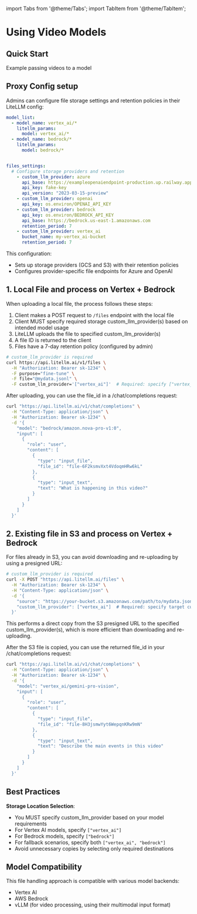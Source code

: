 import Tabs from '@theme/Tabs';
import TabItem from '@theme/TabItem';

# Using Video Models

## Quick Start
Example passing videos to a model 


## Proxy Config setup

Admins can configure file storage settings and retention policies in their LiteLLM config:

```yaml
model_list: 
  - model_name: vertex_ai/*
    litellm_params:
      model: vertex_ai/*
  - model_name: bedrock/*
    litellm_params:
      model: bedrock/*


files_settings:
  # Configure storage providers and retention  
    - custom_llm_provider: azure
      api_base: https://exampleopenaiendpoint-production.up.railway.app
      api_key: fake-key
      api_version: "2023-03-15-preview"
    - custom_llm_provider: openai
      api_key: os.environ/OPENAI_API_KEY
    - custom_llm_provider: bedrock
      api_key: os.environ/BEDROCK_API_KEY
      api_base: https://bedrock.us-east-1.amazonaws.com
      retention_period: 7
    - custom_llm_provider: vertex_ai
      bucket_name: my-vertex_ai-bucket
      retention_period: 7
```

This configuration:
- Sets up storage providers (GCS and S3) with their retention policies
- Configures provider-specific file endpoints for Azure and OpenAI

## 1. Local File and process on Vertex + Bedrock 

When uploading a local file, the process follows these steps:

1. Client makes a POST request to `/files` endpoint with the local file
2. Client MUST specify required storage custom_llm_provider(s) based on intended model usage
3. LiteLLM uploads the file to specified custom_llm_provider(s)
4. A file ID is returned to the client
5. Files have a 7-day retention policy (configured by admin)

```bash
# custom_llm_provider is required
curl https://api.litellm.ai/v1/files \
  -H "Authorization: Bearer sk-1234" \
  -F purpose="fine-tune" \
  -F file="@mydata.jsonl" \
  -F custom_llm_provider='["vertex_ai"]'  # Required: specify ["vertex_ai"], ["bedrock"], or ["vertex_ai", "bedrock"]
```


After uploading, you can use the file_id in a /chat/completions request:

```bash
curl "https://api.litellm.ai/v1/chat/completions" \
  -H "Content-Type: application/json" \
  -H "Authorization: Bearer sk-1234" \
  -d '{
    "model": "bedrock/amazon.nova-pro-v1:0",
    "input": [
      {
        "role": "user",
        "content": [
          {
            "type": "input_file",
            "file_id": "file-6F2ksmvXxt4VdoqmHRw6kL"
          },
          {
            "type": "input_text",
            "text": "What is happening in this video?"
          }
        ]
      }
    ]
  }'
```

## 2. Existing file in S3 and process on Vertex + Bedrock 

For files already in S3, you can avoid downloading and re-uploading by using a presigned URL:

```bash
# custom_llm_provider is required
curl -X POST "https://api.litellm.ai/files" \
  -H "Authorization: Bearer sk-1234" \
  -H "Content-Type: application/json" \
  -d '{
    "source": "https://your-bucket.s3.amazonaws.com/path/to/mydata.jsonl?X-Amz-Algorithm=AWS4-HMAC-SHA256&X-Amz-Credential=...",
    "custom_llm_provider": ["vertex_ai"]  # Required: specify target custom_llm_provider
  }'
```

This performs a direct copy from the S3 presigned URL to the specified custom_llm_provider(s), which is more efficient than downloading and re-uploading.

After the S3 file is copied, you can use the returned file_id in your /chat/completions request:

```bash
curl "https://api.litellm.ai/v1/chat/completions" \
  -H "Content-Type: application/json" \
  -H "Authorization: Bearer sk-1234" \
  -d '{
    "model": "vertex_ai/gemini-pro-vision",
    "input": [
      {
        "role": "user",
        "content": [
          {
            "type": "input_file",
            "file_id": "file-8H3jsmwYyt6WepqnKRw9mN"
          },
          {
            "type": "input_text",
            "text": "Describe the main events in this video"
          }
        ]
      }
    ]
  }'
```


## Best Practices

**Storage Location Selection**: 
   - You MUST specify custom_llm_provider based on your model requirements
   - For Vertex AI models, specify `["vertex_ai"]`
   - For Bedrock models, specify `["bedrock"]`
   - For fallback scenarios, specify both `["vertex_ai", "bedrock"]`
   - Avoid unnecessary copies by selecting only required destinations
## Model Compatibility

This file handling approach is compatible with various model backends:
- Vertex AI
- AWS Bedrock
- vLLM (for video processing, using their multimodal input format)


